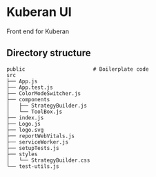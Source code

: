 # Kuberan UI
Front end for Kuberan

## Directory structure

```
public                      # Boilerplate code
src
├── App.js
├── App.test.js
├── ColorModeSwitcher.js
├── components
│   ├── StrategyBuilder.js
│   └── ToolBox.js         
├── index.js
├── Logo.js
├── logo.svg
├── reportWebVitals.js
├── serviceWorker.js
├── setupTests.js
├── styles
│   └── StrategyBuilder.css
└── test-utils.js
```
